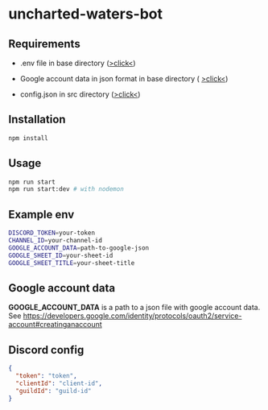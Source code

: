 # uncharted-waters-bot

## Requirements

- .env file in base directory ([>click<](#example-env))
- Google account data in json format in base directory ( [>click<](#google-account-data))

- config.json in src directory ([>click<](#discord-config))

## Installation

```bash
npm install
```

## Usage

```bash
npm run start
npm run start:dev # with nodemon
```

## Example env

```bash
DISCORD_TOKEN=your-token
CHANNEL_ID=your-channel-id
GOOGLE_ACCOUNT_DATA=path-to-google-json
GOOGLE_SHEET_ID=your-sheet-id
GOOGLE_SHEET_TITLE=your-sheet-title
```

## Google account data

**GOOGLE_ACCOUNT_DATA** is a path to a json file with google account data. See https://developers.google.com/identity/protocols/oauth2/service-account#creatinganaccount

## Discord config

```json
{
  "token": "token",
  "clientId": "client-id",
  "guildId": "guild-id"
}
```
